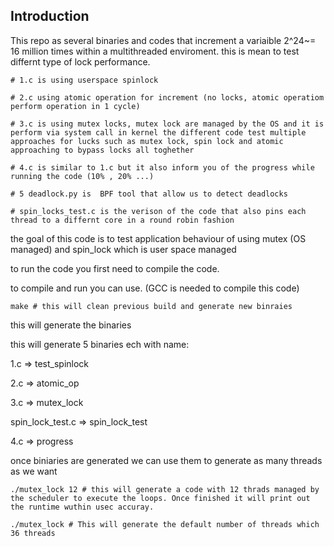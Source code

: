 ## Introduction

This repo as several binaries and codes that increment a variaible 2^24~= 16 million times within a multithreaded enviroment. this is mean to test differnt type of lock performance.

	# 1.c is using userspace spinlock

	# 2.c using atomic operation for increment (no locks, atomic operatiom perform operation in 1 cycle)

	# 3.c is using mutex locks, mutex lock are managed by the OS and it is perform via system call in kernel the different code test multiple approaches for lucks such as mutex lock, spin lock and atomic approaching to bypass locks all toghether

	# 4.c is similar to 1.c but it also inform you of the progress while running the code (10% , 20% ...) 

	# 5 deadlock.py is  BPF tool that allow us to detect deadlocks

	# spin_locks_test.c is the verison of the code that also pins each thread to a differnt core in a round robin fashion


the goal of this code is to test application behaviour of using mutex (OS managed) and spin_lock which is  user space managed

to run the code you first need to compile the code.

to compile and run you can use. (GCC is needed to compile this code)
	
	make # this will clean previous build and generate new binraies


this will generate the binaries

this will generate 5 binaries ech with name:
	
1.c => test_spinlock
	
2.c => atomic_op

3.c => mutex_lock

spin_lock_test.c => spin_lock_test

4.c => progress 

once biniaries are generated we can use them to generate as many threads as we want

	./mutex_lock 12 # this will generate a code with 12 thrads managed by the scheduler to execute the loops. Once finished it will print out the runtime wuthin usec accuray.

	./mutex_lock # This will generate the default number of threads which 36 threads 
		

	
